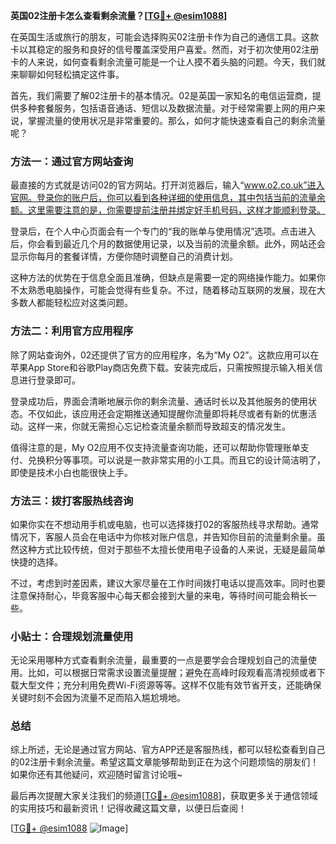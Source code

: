 **英国02注册卡怎么查看剩余流量？[[TG💪+ @esim1088](https://t.me/s/esim1088)]**

在英国生活或旅行的朋友，可能会选择购买02注册卡作为自己的通信工具。这款卡以其稳定的服务和良好的信号覆盖深受用户喜爱。然而，对于初次使用02注册卡的人来说，如何查看剩余流量可能是一个让人摸不着头脑的问题。今天，我们就来聊聊如何轻松搞定这件事。

首先，我们需要了解02注册卡的基本情况。02是英国一家知名的电信运营商，提供多种套餐服务，包括语音通话、短信以及数据流量。对于经常需要上网的用户来说，掌握流量的使用状况是非常重要的。那么，如何才能快速查看自己的剩余流量呢？

### 方法一：通过官方网站查询

最直接的方式就是访问02的官方网站。打开浏览器后，输入“www.o2.co.uk”进入官网。登录你的账户后，你可以看到各种详细的使用信息，其中包括当前的流量余额。这里需要注意的是，你需要提前注册并绑定好手机号码，这样才能顺利登录。

登录后，在个人中心页面会有一个专门的“我的账单与使用情况”选项。点击进入后，你会看到最近几个月的数据使用记录，以及当前的流量余额。此外，网站还会显示你每月的套餐详情，方便你随时调整自己的消费计划。

这种方法的优势在于信息全面且准确，但缺点是需要一定的网络操作能力。如果你不太熟悉电脑操作，可能会觉得有些复杂。不过，随着移动互联网的发展，现在大多数人都能轻松应对这类问题。

### 方法二：利用官方应用程序

除了网站查询外，02还提供了官方的应用程序，名为“My O2”。这款应用可以在苹果App Store和谷歌Play商店免费下载。安装完成后，只需按照提示输入相关信息进行登录即可。

登录成功后，界面会清晰地展示你的剩余流量、通话时长以及其他服务的使用状态。不仅如此，该应用还会定期推送通知提醒你流量即将耗尽或者有新的优惠活动。这样一来，你就无需担心忘记检查流量余额而导致超支的情况发生。

值得注意的是，My O2应用不仅支持流量查询功能，还可以帮助你管理账单支付、兑换积分等事项。可以说是一款非常实用的小工具。而且它的设计简洁明了，即使是技术小白也能很快上手。

### 方法三：拨打客服热线咨询

如果你实在不想动用手机或电脑，也可以选择拨打02的客服热线寻求帮助。通常情况下，客服人员会在电话中为你核对账户信息，并告知你目前的流量剩余量。虽然这种方式比较传统，但对于那些不太擅长使用电子设备的人来说，无疑是最简单快捷的选择。

不过，考虑到时差因素，建议大家尽量在工作时间拨打电话以提高效率。同时也要注意保持耐心，毕竟客服中心每天都会接到大量的来电，等待时间可能会稍长一些。

### 小贴士：合理规划流量使用

无论采用哪种方式查看剩余流量，最重要的一点是要学会合理规划自己的流量使用。比如，可以根据日常需求设置流量提醒；避免在高峰时段观看高清视频或者下载大型文件；充分利用免费Wi-Fi资源等等。这样不仅能有效节省开支，还能确保关键时刻不会因为流量不足而陷入尴尬境地。

### 总结

综上所述，无论是通过官方网站、官方APP还是客服热线，都可以轻松查看到自己的02注册卡剩余流量。希望这篇文章能够帮助到正在为这个问题烦恼的朋友们！如果你还有其他疑问，欢迎随时留言讨论哦~

最后再次提醒大家关注我们的频道[[TG💪+ @esim1088](https://t.me/s/esim1088)]，获取更多关于通信领域的实用技巧和最新资讯！记得收藏这篇文章，以便日后查阅！

[[TG💪+ @esim1088](https://t.me/s/esim1088) ![Image](https://i.postimg.cc/4NQfJmqS/Snipaste-2025-05-13-00-14-12.png)]